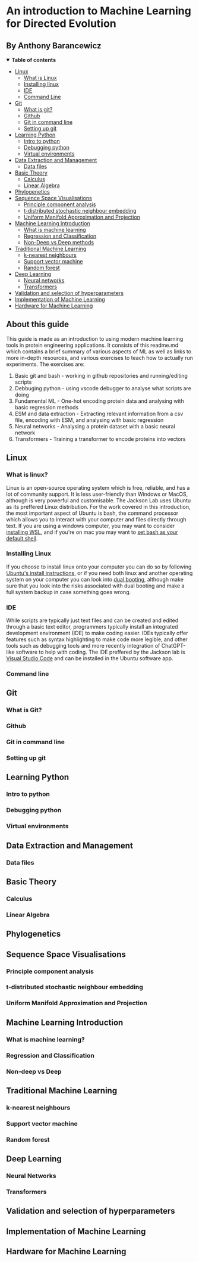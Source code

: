 # An introduction to Machine Learning for Directed Evolution
## By Anthony Barancewicz

<details open><summary><b>Table of contents</b></summary>
  
- [Linux](#linux)
  - [What is Linux]()
  - [Installing linux]()
  - [IDE]()
  - [Command Line]()
- [Git](#git)
  - [What is git?](#what_git)
  - [Github](#github)
  - [Git in command line](#cl_git)
  - [Setting up git](#set_git)
- [Learning Python](#python)
  - [Intro to python](#pyth_intro)
  - [Debugging python](#debugging)
  - [Virtual environments](#)
- [Data Extraction and Management](#data)
  - [Data files]()
- [Basic Theory](#basic)
  - [Calculus](#calc)
  - [Linear Algebra](#algebra)
- [Phylogenetics](#phylo)
- [Sequence Space Visualisations](#seq_vis)
  - [Principle component analysis]()
  - [t-distributed stochastic neighbour embedding]()
  - [Uniform Manifold Approximation and Projection]()
- [Machine Learning Introduction](#ML)
  - [What is machine learning]()
  - [Regression and Classification]()
  - [Non-Deep vs Deep methods]()
- [Traditional Machine Learning](#trad_ML)
  - [k-nearest neighbours]()
  - [Support vector machine]()
  - [Random forest]()
- [Deep Learning](#deep)
  - [Neural networks]()
  - [Transformers]()
- [Validation and selection of hyperparameters](#hyper)
- [Implementation of Machine Learning](#implement)
- [Hardware for Machine Learning](#hardware)
</details>



## About this guide
This guide is made as an introduction to using modern machine learning tools in protein engineering applications. It consists of 
this readme.md which contains a brief summary of various aspects of ML as well as links to more in-depth resources, and various 
exercises to teach how to actually run experiments.
The exercises are:
1. Basic git and bash - working in github repositories and running/editing scripts
2. Debbuging python - using vscode debugger to analyse what scripts are doing
3. Fundamental ML - One-hot encoding protein data and analysing with basic regression methods
4. ESM and data extraction - Extracting relevant information from a csv file, encoding with ESM, and analysing with basic regression
5. Neural networks - Analysing a protein dataset with a basic neural network
6. Transformers - Training a transformer to encode proteins into vectors




## Linux <a name="linux"></a>

### What is linux?

Linux is an open-source operating system which is free, reliable, and has a lot of community support. It is less user-friendly than Windows or MacOS, although
is very powerful and customisable. The Jackson Lab uses Ubuntu as its preffered Linux distribution. For the work covered in this introduction, the most important
aspect of Ubuntu is bash, the command processor which allows you to interact with your computer and files directly through text. If you are using a windows computer,
you may want to consider [installing WSL](https://ubuntu.com/desktop/wsl), and if you're on mac you may want to [set bash as your default shell](https://www.howtogeek.com/444596/how-to-change-the-default-shell-to-bash-in-macos-catalina/). 

### Installing Linux

If you choose to install linux onto your computer you can do so by following [Ubuntu's install instructions](https://ubuntu.com/tutorials/install-ubuntu-desktop#1-overview), 
or if you need both linux and another operating system on your computer you can look into [dual booting](https://answers.syr.edu/display/ITHELP/Dual+Booting), although 
make sure that you look into the risks associated with dual booting and make a full system backup in case something goes wrong. 

### IDE

While scripts are typically just text files and can be created and edited through a basic text editor, programmers typically install an integrated development environment \(IDE\)
to make coding easier. IDEs typically offer features such as syntax highlighting to make code more legible, and other tools such as debugging tools and more recently integration of
ChatGPT-like software to help with coding. The IDE preffered by the Jackson lab is [Visual Studio Code](https://code.visualstudio.com/) and can be installed in the Ubuntu software app. 


### Command line



## Git <a name="git"></a>

### What is Git?

### Github 

### Git in command line

### Setting up git



## Learning Python <a name="python"></a>

### Intro to python

### Debugging python

### Virtual environments


## Data Extraction and Management <a name="data"></a>

### Data files



## Basic Theory <a name="basic"></a>


### Calculus <a name="calc"></a>


### Linear Algebra <a name="algebra"></a>



## Phylogenetics <a name="phylo"></a>



## Sequence Space Visualisations <a name="seq_vis"></a>

### Principle component analysis

### t-distributed stochastic neighbour embedding

### Uniform Manifold Approximation and Projection


## Machine Learning Introduction <a name="ML"></a>

### What is machine learning?

### Regression and Classification

### Non-deep vs Deep


## Traditional Machine Learning <a name="trad_ML"></a>

### k-nearest neighbours

### Support vector machine

### Random forest


## Deep Learning <a name="deep"></a>

### Neural Networks

### Transformers


## Validation and selection of hyperparameters <a name="hyper"></a>


## Implementation of Machine Learning <a name="implement"></a>


## Hardware for Machine Learning <a name="hardware"></a>



